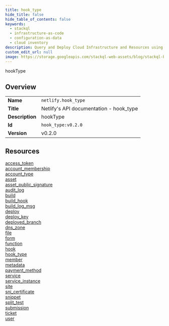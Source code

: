 ```yaml
---
title: hook_type
hide_title: false
hide_table_of_contents: false
keywords:
  - stackql
  - infrastructure-as-code
  - configuration-as-data
  - cloud inventory
description: Query and Deploy Cloud Infrastructure and Resources using SQL
custom_edit_url: null
image: https://storage.googleapis.com/stackql-web-assets/blog/stackql-blog-post-featured-image.png
---
```

hookType  
    

## Overview
<table><tbody>
<tr><td><b>Name</b></td><td><code>netlify.hook_type</code></td></tr>
<tr><td><b>Title</b></td><td>Netlify's API documentation - hook_type</td></tr>
<tr><td><b>Description</b></td><td>hookType</td></tr>
<tr><td><b>Id</b></td><td><code>hook_type:v0.2.0</code></td></tr>
<tr><td><b>Version</b></td><td>v0.2.0</td></tr>
</tbody></table>

## Resources
<div class="row">
<div class="providerDocColumn">
<a href="/docs/providers/netlify/hook_type/access_token">access_token</a><br />
<a href="/docs/providers/netlify/hook_type/account_membership">account_membership</a><br />
<a href="/docs/providers/netlify/hook_type/account_type">account_type</a><br />
<a href="/docs/providers/netlify/hook_type/asset">asset</a><br />
<a href="/docs/providers/netlify/hook_type/asset_public_signature">asset_public_signature</a><br />
<a href="/docs/providers/netlify/hook_type/audit_log">audit_log</a><br />
<a href="/docs/providers/netlify/hook_type/build">build</a><br />
<a href="/docs/providers/netlify/hook_type/build_hook">build_hook</a><br />
<a href="/docs/providers/netlify/hook_type/build_log_msg">build_log_msg</a><br />
<a href="/docs/providers/netlify/hook_type/deploy">deploy</a><br />
<a href="/docs/providers/netlify/hook_type/deploy_key">deploy_key</a><br />
<a href="/docs/providers/netlify/hook_type/deployed_branch">deployed_branch</a><br />
<a href="/docs/providers/netlify/hook_type/dns_zone">dns_zone</a><br />
<a href="/docs/providers/netlify/hook_type/file">file</a><br />
<a href="/docs/providers/netlify/hook_type/form">form</a><br />
</div>
<div class="providerDocColumn">
<a href="/docs/providers/netlify/hook_type/function">function</a><br />
<a href="/docs/providers/netlify/hook_type/hook">hook</a><br />
<a href="/docs/providers/netlify/hook_type/hook_type">hook_type</a><br />
<a href="/docs/providers/netlify/hook_type/member">member</a><br />
<a href="/docs/providers/netlify/hook_type/metadata">metadata</a><br />
<a href="/docs/providers/netlify/hook_type/payment_method">payment_method</a><br />
<a href="/docs/providers/netlify/hook_type/service">service</a><br />
<a href="/docs/providers/netlify/hook_type/service_instance">service_instance</a><br />
<a href="/docs/providers/netlify/hook_type/site">site</a><br />
<a href="/docs/providers/netlify/hook_type/sni_certificate">sni_certificate</a><br />
<a href="/docs/providers/netlify/hook_type/snippet">snippet</a><br />
<a href="/docs/providers/netlify/hook_type/split_test">split_test</a><br />
<a href="/docs/providers/netlify/hook_type/submission">submission</a><br />
<a href="/docs/providers/netlify/hook_type/ticket">ticket</a><br />
<a href="/docs/providers/netlify/hook_type/user">user</a><br />
</div>
</div>
